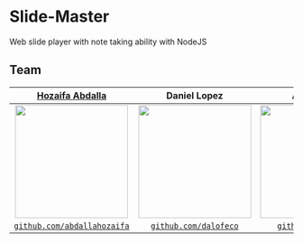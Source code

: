# Slide-Master
Web slide player with note taking ability with NodeJS

## Team

| <a href="http://hozaifaabdalla.com" target="_blank">**Hozaifa Abdalla**</a> | **Daniel Lopez** | **Alex Kiefer**</a> |
| :---: |:---:| :---:|
| <a href="http://hozaifaabdalla.com" target="_blank"><img src="https://cloud.githubusercontent.com/assets/10437615/14451031/7b62c078-0051-11e6-8f79-1cae306401b7.gif" width="200"></a>    | <img src="https://20160515t000455-dot-slidemaster-1297.appspot.com/img/team/Dan.jpg" width="200"> | <img src="https://20160515t000455-dot-slidemaster-1297.appspot.com/img/team/alex.jpg" height="200">  |
| <a href="http://github.com/abdallahozaifa" target="_blank">`github.com/abdallahozaifa`</a> | <a href="https://github.com/dalofeco" target="_blank">`github.com/dalofeco`</a> | <a href="https://github.com/alkief" target="_blank">`github.com/alkief`</a> |

